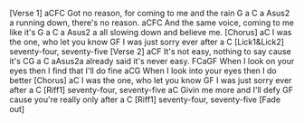 [Verse 1] aCFC 
Got no reason, for coming to me and the rain G a C a Asus2 a
running down, there's no reason. aCFC 
  And the same voice, coming to me like it's
G       a          C        a Asus2 a
all slowing down and believe me.
[Chorus] 
aC
I was the one, who let you know 
GF
I was just sorry ever after 
a C [Lick1&Lick2] seventy-four, seventy-five 
[Verse 2] aCF 
It's not easy, nothing to say cause it's CG a C aAsus2a already said it's never easy. 
FCaGF When I look on your eyes then I find that I'll do fine 
aCG
When I look into your eyes then I do better 
[Chorus] 
aC
I was the one, who let you know 
GF
I was just sorry ever after 
a C [Riff1] seventy-four, seventy-five 
aC Givin me more and I'll defy 
GF cause you're really only after 
a C [Riff1] seventy-four, seventy-five 
[Fade out] 

